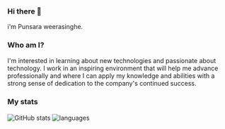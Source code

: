 ### Hi there 👋
i'm Punsara weerasinghe.

### Who am I?
I'm interested in learning about new technologies and passionate about technology.
I work in an inspiring environment that will help me advance professionally and
where I can apply my knowledge and abilities with a strong sense of dedication to the company's continued success.

### My stats

<img align="center" src="https://github-readme-stats.vercel.app/api?username=puna99&show_icons=true&include_all_commits=true&theme=dracula" alt="GitHub stats" />
<img align="center" src="https://github-readme-stats.vercel.app/api/top-langs/?username=puna99&&exclude_repo=puna99&layout=compact&theme=dracula" alt="languages"/>

<!--
**puna99/puna99** is a ✨ _special_ ✨ repository because its `README.md` (this file) appears on your GitHub profile.

Here are some ideas to get you started:

- 🔭 I’m currently working on ...
- 🌱 I’m currently learning ...
- 👯 I’m looking to collaborate on ...
- 🤔 I’m looking for help with ...
- 💬 Ask me about ...
- 📫 How to reach me: ...
- 😄 Pronouns: ...
- ⚡ Fun fact: ...
-->
